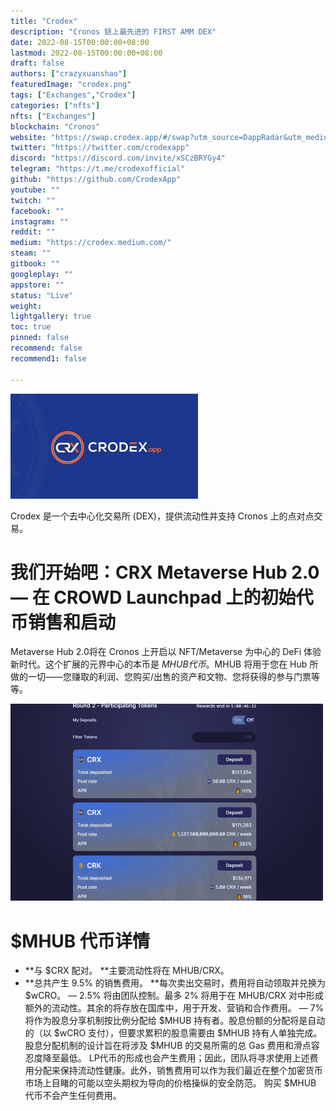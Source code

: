 ```yaml
---
title: "Crodex"
description: "Cronos 链上最先进的 FIRST AMM DEX"
date: 2022-08-15T00:00:00+08:00
lastmod: 2022-08-15T00:00:00+08:00
draft: false
authors: ["crazyxuanshao"]
featuredImage: "crodex.png"
tags: ["Exchanges","Crodex"]
categories: ["nfts"]
nfts: ["Exchanges"]
blockchain: "Cronos"
website: "https://swap.crodex.app/#/swap?utm_source=DappRadar&utm_medium=deeplink&utm_campaign=visit-website"
twitter: "https://twitter.com/crodexapp"
discord: "https://discord.com/invite/xSCzBRYGy4"
telegram: "https://t.me/crodexofficial"
github: "https://github.com/CrodexApp"
youtube: ""
twitch: ""
facebook: ""
instagram: ""
reddit: ""
medium: "https://crodex.medium.com/"
steam: ""
gitbook: ""
googleplay: ""
appstore: ""
status: "Live"
weight: 
lightgallery: true
toc: true
pinned: false
recommend: false
recommend1: false

---
```


![idan](idan.png)

<p>Crodex 是一个去中心化交易所 (DEX)，提供流动性并支持 Cronos 上的点对点交易。</p>

# 我们开始吧：CRX Metaverse Hub 2.0 — 在 CROWD Launchpad 上的初始代币销售和启动

Metaverse Hub 2.0将在 Cronos 上开启以 NFT/Metaverse 为中心的 DeFi 体验新时代。这个扩展的元界中心的本币是 $MHUB 代币。$MHUB 将用于您在 Hub 所做的一切——您赚取的利润、您购买/出售的资产和文物、您将获得的参与门票等等。

![disnfi](disnfi.png)

# $MHUB 代币详情

- **与 $CRX 配对。
  **主要流动性将在 MHUB/CRX。
- **总共产生 9.5% 的销售费用。
  **每次卖出交易时，费用将自动领取并兑换为 $wCRO。
  — 2.5% 将由团队控制。最多 2% 将用于在 MHUB/CRX 对中形成额外的流动性。其余的将存放在国库中，用于开发、营销和合作费用。
  — 7% 将作为股息分享机制按比例分配给 $MHUB 持有者。股息份额的分配将是自动的（以 $wCRO 支付），但要求累积的股息需要由 $MHUB 持有人单独完成。
  股息分配机制的设计旨在将涉及 $MHUB 的交易所需的总 Gas 费用和滑点容忍度降至最低。
  LP代币的形成也会产生费用；因此，团队将寻求使用上述费用分配来保持流动性健康。此外，销售费用可以作为我们最近在整个加密货币市场上目睹的可能以空头期权为导向的价格操纵的安全防范。
  购买 $MHUB 代币不会产生任何费用。